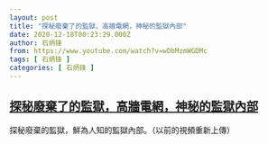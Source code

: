 ```yaml
---
layout: post
title: "探秘廢棄了的監獄，高牆電網，神秘的監獄內部"
date: 2020-12-18T00:23:29.000Z
author: 石炳锋
from: https://www.youtube.com/watch?v=wDbMzmWGDMc
tags: [ 石炳锋 ]
categories: [ 石炳锋 ]
---
```

<!--1608251009000-->
[探秘廢棄了的監獄，高牆電網，神秘的監獄內部](https://www.youtube.com/watch?v=wDbMzmWGDMc)
------

<div>
探秘廢棄的監獄，鮮為人知的監獄內部。（以前的視頻重新上傳）
</div>
